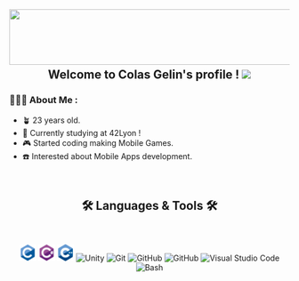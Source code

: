 <h2 align="center">
  <div id="header" align="center">
  <img src="https://media.giphy.com/media/3osxY9kuM2NGUfvThe/giphy.gif" width="800" height="100"/>
</div>
  Welcome to Colas Gelin's profile !
  <img src="https://media.giphy.com/media/hvRJCLFzcasrR4ia7z/giphy.gif" width="28"/>
</h2>

### 🧔🏻‍♂️ About Me :

- 🪴 23 years old.
- 📖 Currently studying at 42Lyon !
- 🎮 Started coding making Mobile Games.
- ☎️ Interested about Mobile Apps development.
<br>
<h2 align="center"> 🛠 Languages & Tools 🛠 </h2>
<br>
<p align="center">
  <img alt="C" width="30px" src="https://raw.githubusercontent.com/devicons/devicon/master/icons/c/c-original.svg" />
  <img alt="C#" width="30px" src="https://raw.githubusercontent.com/devicons/devicon/master/icons/csharp/csharp-original.svg" />
  <img alt="C#" width="30px" src="https://raw.githubusercontent.com/devicons/devicon/master/icons/cplusplus/cplusplus-original.svg" />
  <img alt="Unity" width="30px" src="https://www.vectorlogo.zone/logos/unity3d/unity3d-icon.svg" />
  <img alt="Git" width="30px" src="https://cdn.jsdelivr.net/gh/devicons/devicon/icons/git/git-original.svg" />
  <img alt="GitHub" width="30px" src="https://user-images.githubusercontent.com/3369400/139447912-e0f43f33-6d9f-45f8-be46-2df5bbc91289.png#gh-dark-mode-only" />
  <img alt="GitHub" width="30px" src="https://user-images.githubusercontent.com/3369400/139448065-39a229ba-4b06-434b-bc67-616e2ed80c8f.png#gh-light-mode-only" />
  <img alt="Visual Studio Code" width="30px" src="https://cdn.jsdelivr.net/gh/devicons/devicon/icons/vscode/vscode-original.svg" />
  <img alt="Bash" width="30px" src="https://cdn.jsdelivr.net/gh/devicons/devicon/icons/bash/bash-original.svg" /> </p>
